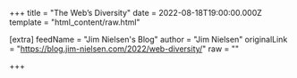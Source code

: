 
+++
title = "The Web’s Diversity"
date = 2022-08-18T19:00:00.000Z
template = "html_content/raw.html"

[extra]
feedName = "Jim Nielsen's Blog"
author = "Jim Nielsen"
originalLink = "https://blog.jim-nielsen.com/2022/web-diversity/"
raw = ""

+++

